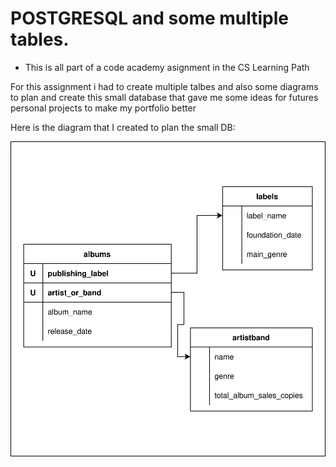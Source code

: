 # POSTGRESQL and some multiple tables.
* This is all part of a code academy asignment in the CS Learning Path

For this assignment i had to create multiple talbes and also some diagrams to
plan and create this small database that gave me some ideas for futures
personal projects to make my portfolio better

Here is the diagram that I created to plan the small DB:

![](Planning.svg)
 

